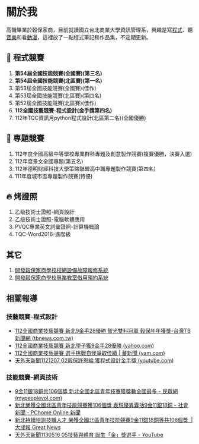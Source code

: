 # 關於我
高職畢業於穀保家商，目前就讀國立台北商業大學資訊管理系，興趣是寫[程式](https://d1dwq032kyr03c.cloudfront.net/upload/images/20230308/2015530772u2KtINPD.png)、聽[音樂](https://www.youtube.com/watch?v=H88kps8X4Mk)和看[動漫](https://www.youtube.com/watch?v=2QDwgqMKk5w)，這裡放了一點程式筆記和作品集，不定期更新。

## 🐛 程式競賽
1. **第54屆全國技能競賽(全國賽)(第三名)**
2. **第54屆全國技能競賽(北區賽)(第一名)**
3. 第53屆全國技能競賽(全國賽)(佳作)
4. 第53屆全國技能競賽(北區賽)(第四名)
5. 第52屆全國技能競賽(北區賽)(佳作)
6. **112全國技藝競賽-程式設計(金手獎第四名)**
7. 112年TQC資訊月python程式設計(北區第二名)(全國優勝)
    
## 🦥 專題競賽
1.  112年度全國高級中等學校專業群科專題及創意製作競賽(複賽優勝，決賽入選)
2.  112年度景文全國專題(第五名)
3.  112年德明財經科技大學策略聯盟高中職專題製作競賽(第四名)
4.  111年度城市盃專題製作競賽(特優)

## 🔥 烤證照
1. 乙级技術士證照-網頁設計
2. 乙级技術士證照-電腦軟體應用
3. PVQC專業英文詞彙證照-計算機概論
4. TQC-Word2016-進階級
   
## 其它
1.  [開發穀保家商學校校網設備故障報修系統](https://repair.kpvs.ntpc.edu.tw/repair-system/)
2.  [開發穀保家商學校專業教室借用預約系統](https://repair.kpvs.ntpc.edu.tw/booking-system-frontend/)

## 相關報導

### 技藝競賽-程式設計
- [112全國商業技藝競賽 新北9金手28優勝 智光雙料冠軍 穀保年年獲獎-台灣TB新聞網 (tbnews.com.tw)](https://tbnews.com.tw/general/20231205-30546.html)
- [112全國商業技藝競賽 新北學子獲9金手28優勝 (yahoo.com)](https://tw.news.yahoo.com/112%E5%85%A8%E5%9C%8B%E5%95%86%E6%A5%AD%E6%8A%80%E8%97%9D%E7%AB%B6%E8%B3%BD-%E6%96%B0%E5%8C%97%E5%AD%B8%E5%AD%90%E7%8D%B29%E9%87%91%E6%89%8B28%E5%84%AA%E5%8B%9D-060000626.html)
- [112全國商業技藝競賽 選手挑戰自我爭取佳績 | 蕃新聞 (yam.com)](https://n.yam.com/Article/20231205381669)
- [天外天新聞1121207 02穀保許恩綸 獲程式設計金手獎 (youtube.com)](https://www.youtube.com/watch?v=qnCFC7J_CZo)

### 技能競賽-網頁技術
- [9金11銀18銅共106個獎 新北全國北區青年技賽獲獎數全國最多 - 民眾網 (mypeoplevol.com)](https://www.mypeoplevol.com/Article/70713)
- [新北榮獲全國北區青年技能競賽獲106個獎 表現優異囊括9金11銀18銅 - 社會新聞 - PChome Online 新聞](https://news.pchome.com.tw/society/twpowernews/20240409/index-17126477975461847002.html)
- [新北持續培訓技職人才 榮獲全國北區青年技能競賽9金11銀18銅等共106個獎  | 大成報 Great News](https://greatnews.com.tw/home/news_pagein.php?iType=1010&n_id=291098)
- [天外天新聞1130516 05技藝與體育 誕生「金」獎選手 - YouTube](https://www.youtube.com/watch?v=_le82MFKexw)